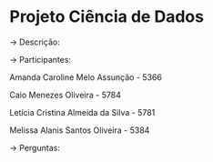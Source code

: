# Projeto Ciência de Dados

-> Descrição: 

-> Participantes:

  Amanda Caroline Melo Assunção - 5366

  Caio Menezes Oliveira - 5784

  Letícia Cristina Almeida da Silva - 5781

  Melissa Alanis Santos Oliveira - 5384

-> Perguntas:
